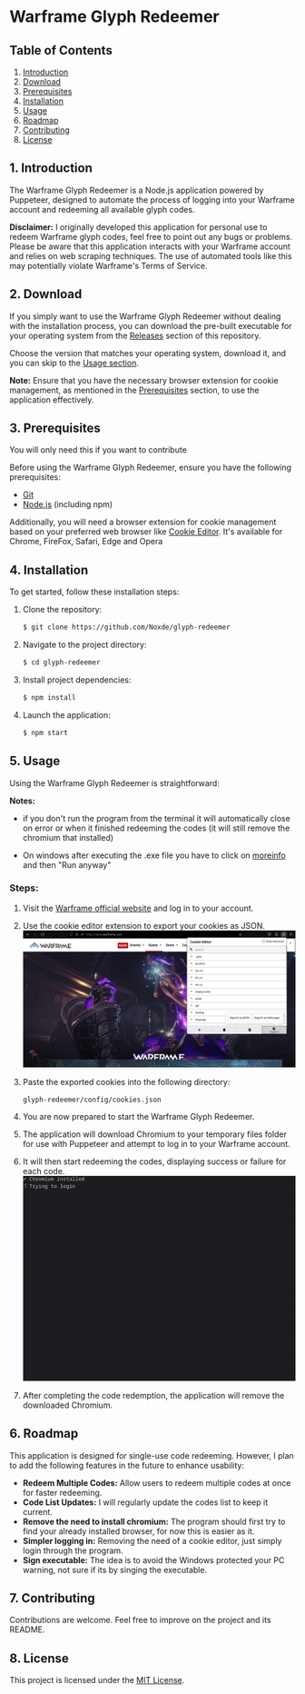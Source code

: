 # Warframe Glyph Redeemer

## Table of Contents

1. [Introduction](#1-introduction)
2. [Download](#2-download)
3. [Prerequisites](#3-prerequisites)
4. [Installation](#4-installation)
5. [Usage](#5-usage)
6. [Roadmap](#6-roadmap)
7. [Contributing](#7-contributing)
8. [License](#8-license)

## 1. Introduction

The Warframe Glyph Redeemer is a Node.js application powered by Puppeteer, designed to automate the process of logging into your Warframe account and redeeming all available glyph codes.

**Disclaimer:** I originally developed this application for personal use to redeem Warframe glyph codes, feel free to point out any bugs or problems. Please be aware that this application interacts with your Warframe account and relies on web scraping techniques. The use of automated tools like this may potentially violate Warframe's Terms of Service.

## 2. Download

If you simply want to use the Warframe Glyph Redeemer without dealing with the installation process, you can download the pre-built executable for your operating system from the [Releases](https://github.com/Noxde/glyph-redeemer/releases) section of this repository.

Choose the version that matches your operating system, download it, and you can skip to the [Usage section](#5-usage).

**Note:** Ensure that you have the necessary browser extension for cookie management, as mentioned in the [Prerequisites](#3-prerequisites) section, to use the application effectively.

## 3. Prerequisites

You will only need this if you want to contribute

Before using the Warframe Glyph Redeemer, ensure you have the following prerequisites:

- [Git](https://git-scm.com/)
- [Node.js](https://nodejs.org/) (including npm)

Additionally, you will need a browser extension for cookie management based on your preferred web browser like
[Cookie Editor](https://cookie-editor.cgagnier.ca/). It's available for Chrome, FireFox, Safari, Edge and Opera

## 4. Installation

To get started, follow these installation steps:

1. Clone the repository:

   ```bash
   $ git clone https://github.com/Noxde/glyph-redeemer
   ```

2. Navigate to the project directory:

   ```bash
   $ cd glyph-redeemer
   ```

3. Install project dependencies:

   ```bash
   $ npm install
   ```

4. Launch the application:

   ```bash
   $ npm start
   ```

## 5. Usage

Using the Warframe Glyph Redeemer is straightforward:

**Notes:**

- if you don't run the program from the terminal it will automatically close on error or when it finished redeeming the codes (it will still remove the chromium that installed)

- On windows after executing the .exe file you have to click on <ins>moreinfo</ins> and then "Run anyway"

### **Steps**:

1. Visit the [Warframe official website](https://www.warframe.com/) and log in to your account.

2. Use the cookie editor extension to export your cookies as JSON.
   ![Cookie Editor](Images/cookie-editor.png)

3. Paste the exported cookies into the following directory:

   ```
   glyph-redeemer/config/cookies.json
   ```

4. You are now prepared to start the Warframe Glyph Redeemer.

5. The application will download Chromium to your temporary files folder for use with Puppeteer and attempt to log in to your Warframe account.

6. It will then start redeeming the codes, displaying success or failure for each code.
   ![Glyph Redeemer in Action](Images/glyph-redeemer_demo.gif)

7. After completing the code redemption, the application will remove the downloaded Chromium.

## 6. Roadmap

This application is designed for single-use code redeeming. However, I plan to add the following features in the future to enhance usability:

- **Redeem Multiple Codes:** Allow users to redeem multiple codes at once for faster redeeming.
- **Code List Updates:** I will regularly update the codes list to keep it current.
- **Remove the need to install chromium:** The program should first try to find your already installed browser, for now this is easier as it.
- **Simpler logging in:** Removing the need of a cookie editor, just simply login through the program.
- **Sign executable:** The idea is to avoid the Windows protected your PC warning, not sure if its by singing the executable.

## 7. Contributing

Contributions are welcome. Feel free to improve on the project and its README.

## 8. License

This project is licensed under the [MIT License](LICENSE).
